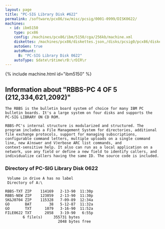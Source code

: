 ```yaml
---
layout: page
title: "PC-SIG Library Disk #622"
permalink: /software/pcx86/sw/misc/pcsig/0001-0999/DISK0622/
machines:
  - id: ibm5150
    type: pcx86
    config: /machines/pcx86/ibm/5150/cga/256kb/machine.xml
    diskettes: /machines/pcx86/diskettes.json,/disks/pcsig0/pcx86/diskettes.json
    autoGen: true
    autoMount:
      B: "PC-SIG Library Disk 0622"
    autoType: $date\r$time\rB:\rDIR\r
---
```


{% include machine.html id="ibm5150" %}

## Information about "RBBS-PC 4 OF 5 (212,334,621,2092)"

    The RBBS is the bulletin board system of choice for many IBM PC
    bulletin boards. It's a large system on four disks and supports the
    PC-SIG LIBRARY ON CD ROM.
    
    RBBS-PC's internal structure is modularized and structured. The
    program includes a File Management System for directories, additional
    file exchange protocols, support for managing subscriptions,
    configurable command letters, multiple uploads on a single command
    line, new A)nswer and V)erbose ARC list commands, and
    context-sensitive help. It also can run as a local application on a
    network, use any field or define a new field to identify callers, and
    individualize callers having the same ID. The source code is included.

### Directory of PC-SIG Library Disk 0622

     Volume in drive A has no label
     Directory of A:\

    RBBS-TXT ZIP    114169   2-13-90  11:30p
    RBBS-NEW ZIP    123059   2-13-90  11:30p
    SK&J0704 ZIP    115328   7-09-89  12:34a
    GO       BAT        38   5-12-87  11:32a
    GO       TXT      1079   3-16-90  11:52a
    FILE0622 TXT      2058   3-19-90   6:55p
            6 file(s)     355731 bytes
                            2048 bytes free
